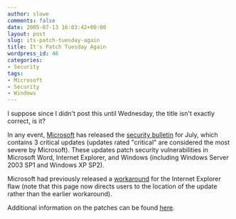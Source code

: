 ```yaml
---
author: slowe
comments: false
date: 2005-07-13 16:03:42+00:00
layout: post
slug: its-patch-tuesday-again
title: It's Patch Tuesday Again
wordpress_id: 46
categories:
- Security
tags:
- Microsoft
- Security
- Windows
---
```


I suppose since I didn't post this until Wednesday, the title isn't exactly correct, is it?

In any event, [Microsoft](http://www.microsoft.com) has released the [security bulletin](http://www.microsoft.com/technet/security/bulletin/ms05-jul.mspx) for July, which contains 3 critical updates (updates rated "critical" are considered the most severe by Microsoft). These updates patch security vulnerabilities in Microsoft Word, Internet Explorer, and Windows (including Windows Server 2003 SP1 and Windows XP SP2).

Microsoft had previously released a [workaround](http://www.microsoft.com/technet/security/advisory/903144.mspx) for the Internet Explorer flaw (note that this page now directs users to the location of the update rather than the earlier workaround).

Additional information on the patches can be found [here](http://www.eweek.com/article2/0,1759,1836227,00.asp).
